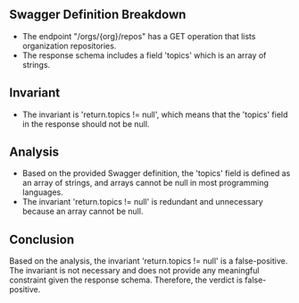 ## Swagger Definition Breakdown
- The endpoint "/orgs/{org}/repos" has a GET operation that lists organization repositories.
- The response schema includes a field 'topics' which is an array of strings.

## Invariant
- The invariant is 'return.topics != null', which means that the 'topics' field in the response should not be null.

## Analysis
- Based on the provided Swagger definition, the 'topics' field is defined as an array of strings, and arrays cannot be null in most programming languages.
- The invariant 'return.topics != null' is redundant and unnecessary because an array cannot be null.

## Conclusion
Based on the analysis, the invariant 'return.topics != null' is a false-positive. The invariant is not necessary and does not provide any meaningful constraint given the response schema. Therefore, the verdict is false-positive.
